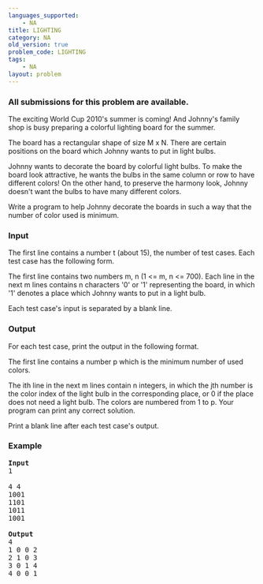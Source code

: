 ```yaml
---
languages_supported:
    - NA
title: LIGHTING
category: NA
old_version: true
problem_code: LIGHTING
tags:
    - NA
layout: problem
---
```

###  All submissions for this problem are available. 

The exciting World Cup 2010's summer is coming! And Johnny's family shop is busy preparing a colorful lighting board for the summer.

The board has a rectangular shape of size M x N. There are certain positions on the board which Johnny wants to put in light bulbs.

Johnny wants to decorate the board by colorful light bulbs. To make the board look attractive, he wants the bulbs in the same column or row to have different colors! On the other hand, to preserve the harmony look, Johnny doesn't want the bulbs to have many different colors.

Write a program to help Johnny decorate the boards in such a way that the number of color used is minimum.

### Input

The first line contains a number t (about 15), the number of test cases. Each test case has the following form.

The first line contains two numbers m, n (1 <= m, n <= 700). Each line in the next m lines contains n characters '0' or '1' representing the board, in which '1' denotes a place which Johnny wants to put in a light bulb.

Each test case's input is separated by a blank line.

### Output

For each test case, print the output in the following format.

The first line contains a number p which is the minimum number of used colors.

The ith line in the next m lines contain n integers, in which the jth number is the color index of the light bulb in the corresponding place, or 0 if the place does not need a light bulb. The colors are numbered from 1 to p. Your program can print any correct solution.

Print a blank line after each test case's output.

### Example

<pre><b>Input</b>
1

4 4
1001
1101 
1011
1001

<b>Output</b>
4
1 0 0 2 
2 1 0 3 
3 0 1 4 
4 0 0 1 

</pre>